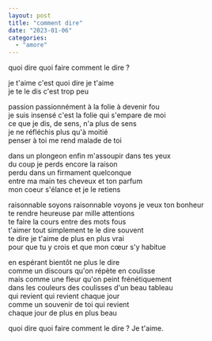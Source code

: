 ```yaml
---
layout: post
title: "comment dire"
date: "2023-01-06"
categories: 
  - "amore"
---
```


quoi dire quoi faire comment le dire ?

je t'aime c'est quoi dire je t'aime  
je te le dis c'est trop peu

passion passionnément à la folie à devenir fou  
je suis insensé c'est la folie qui s'empare de moi  
ce que je dis, de sens, n'a plus de sens  
je ne réfléchis plus qu'à moitié  
penser à toi me rend malade de toi  

dans un plongeon enfin m'assoupir dans tes yeux  
du coup je perds encore la raison  
perdu dans un firmament quelconque  
entre ma main tes cheveux et ton parfum  
mon coeur s'élance et je le retiens

raisonnable soyons raisonnable voyons je veux ton bonheur  
te rendre heureuse par mille attentions  
te faire la cours entre des mots fous  
t'aimer tout simplement te le dire souvent  
te dire je t'aime de plus en plus vrai  
pour que tu y crois et que mon cœur s'y habitue  

en espérant bientôt ne plus le dire  
comme un discours qu'on répète en coulisse  
mais comme une fleur qu'on peint frénétiquement  
dans les couleurs des coulisses d'un beau tableau  
qui revient qui revient chaque jour  
comme un souvenir de toi qui revient  
chaque jour de plus en plus beau

quoi dire quoi faire comment le dire ?
Je t'aime.

